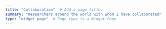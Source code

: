 ```yaml
---
title: "Collaboration"  # Add a page title.
summary: "Researchers around the world with whom I have collaborated"  # Add a page description.
type: "widget_page"  # Page type is a Widget Page
---
```

